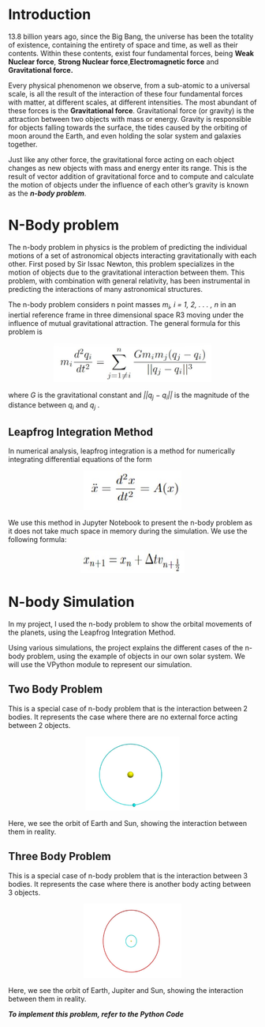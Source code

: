 # Introduction
13.8 billion years ago, since the Big Bang, the universe has been the totality of existence, containing the entirety of space and time, as well as their contents. Within these contents, exist four fundamental forces, being **Weak Nuclear force**, **Strong Nuclear force**,**Electromagnetic force** and **Gravitational force.**

Every physical phenomenon we observe, from a sub-atomic to a universal scale, is all the result of the interaction of these four fundamental forces with matter, at different scales, at different intensities. The most abundant of these forces is the **Gravitational force**. Gravitational force (or gravity) is the attraction between two objects with mass or energy. Gravity is responsible for objects falling towards the surface, the tides caused by the orbiting of moon around the Earth, and even holding the solar system and galaxies together.

Just like any other force, the gravitational force acting on each object changes as new objects with mass and energy enter its range. This is the result of vector addition of gravitational force and to compute and calculate the motion of objects under the influence of each other’s gravity is known as the ***n-body problem***.

# N-Body problem
The n-body problem in physics is the problem of predicting the individual motions of a set of astronomical objects interacting gravitationally with each other. First posed by Sir Issac Newton, this problem specializes in the motion of objects due to the gravitational interaction between them. This problem, with combination with general relativity, has been instrumental in predicting the interactions of many astronomical structures.

The n-body problem considers n point masses *m<sub>i</sub>, i = 1, 2, . . . , n* in an inertial reference frame in three dimensional space R3 moving under the influence of mutual gravitational attraction. The general formula for this problem is

<p align="center"><img  width="320" height="80" src = "https://github.com/aaryannagpal/n-Body-Problem/blob/main/Images/Newtons%20Law%20of%20Attraction.jpg?raw=true"></p>

where _G_ is the gravitational constant and *||q<sub>j</sub> − q<sub>i</sub>||* is the magnitude of the distance between *q<sub>i</sub>* and *q<sub>j</sub>* .

## Leapfrog Integration Method
In numerical analysis, leapfrog integration is a method for numerically integrating differential equations of the form

<p align="center"><img  width="200" height="80" src = "https://github.com/aaryannagpal/n-Body-Problem/blob/main/Images/Double%20Derivative.jpg?raw=true"></p>

We use this method in Jupyter Notebook to present the n-body problem as it does not take much space in memory during the simulation.
We use the following formula:
<p align="center"><img  width="210" height="45" src = "https://github.com/aaryannagpal/n-Body-Problem/blob/main/Images/Leapfrog.jpg?raw=true"></p>

# N-body Simulation
In my project, I used the n-body problem to show the orbital movements of the planets, using the Leapfrog Integration Method. 

Using various simulations, the project explains the different cases of the n-body problem, using the example of objects in our own solar system. We will use the VPython module to represent our simulation.

## Two Body Problem
This is a special case of n-body problem that is the interaction between 2 bodies. It represents the case where there are no external force acting between 2 objects.
<p align="center"><img  width="190" height="150" src = "https://github.com/aaryannagpal/n-Body-Problem/blob/main/Images/es%20(1).jpg?raw=true"></p>
Here, we see the orbit of Earth and Sun, showing the interaction between them
in reality.

## Three Body Problem
This is a special case of n-body problem that is the interaction between 3 bodies. It represents the case where there is another body acting between 3 objects.
<p align="center"><img  width="200" height="150" src = "https://github.com/aaryannagpal/n-Body-Problem/blob/main/Images/ej.jpg?raw=true"></p>

Here, we see the orbit of Earth, Jupiter and Sun, showing the interaction between them in reality.

_**To implement this problem, refer to the Python Code**_
